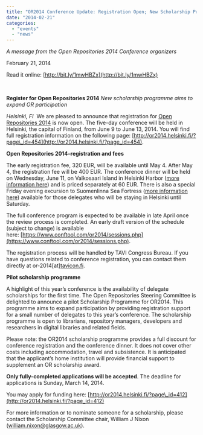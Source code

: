 ```yaml
---
title: "OR2014 Conference Update: Registration Open; New Scholarship Programme"
date: "2014-02-21"
categories: 
  - "events"
  - "news"
---
```


_A message from the Open Repositories 2014 Conference organizers_

February 21, 2014

Read it online: [http://bit.ly/1mwHBZx](http://bit.ly/1mwHBZx)

 

**Register for Open Repositories 2014** _New scholarship programme aims to expand OR participation_

_Helsinki, FI_  We are pleased to announce that registration for [Open Repositories 2014](http://or2014.helsinki.fi/) is now open. The five-day conference will be held in Helsinki, the capital of Finland, from June 9 to June 13, 2014. You will find full registration information on the following page: [http://or2014.helsinki.fi/?page\_id=454](http://or2014.helsinki.fi/?page_id=454).

**Open Repositories 2014–registration and fees**

The early registration fee, 320 EUR, will be available until May 4. After May 4, the registration fee will be 400 EUR. The conference dinner will be held on Wednesday, June 11, on Valkosaari Island in Helsinki Harbor ([more information here](http://or2014.helsinki.fi/?p=420)) and is priced separately at 60 EUR. There is also a special Friday evening excursion to Suomenlinna Sea Fortress ([more information here](http://or2014.helsinki.fi/?p=432)) available for those delegates who will be staying in Helsinki until Saturday.

The full conference program is expected to be available in late April once the review process is completed. An early draft version of the schedule (subject to change) is available here: [https://www.conftool.com/or2014/sessions.php](https://www.conftool.com/or2014/sessions.php).

The registration process will be handled by TAVI Congress Bureau. If you have questions related to conference registration, you can contact them directly at or-2014\[at\][tavicon.fi](https://mail.hull.ac.uk/owa/redir.aspx?C=-MgwLsG8L0eb8P7LXoZR6H9jW1qyAtEIsrLQhhKfez9wrQF962eJEtQUmHQ2JT9pZ8LvgfK4AZU.&URL=http%3a%2f%2ftavicon.fi%2f).

**Pilot scholarship programme**

A highlight of this year’s conference is the availability of delegate scholarships for the first time. The Open Repositories Steering Committee is delighted to announce a pilot Scholarship Programme for OR2014. This programme aims to expand participation by providing registration support for a small number of delegates to this year’s conference. The scholarship programme is open to librarians, repository managers, developers and researchers in digital libraries and related fields.

Please note: the OR2014 scholarship programme provides a full discount for conference registration and the conference dinner. It does not cover other costs including accommodation, travel and subsistence. It is anticipated that the applicant’s home institution will provide financial support to supplement an OR scholarship award.

**Only fully-completed applications will be accepted**. The deadline for applications is Sunday, March 14, 2014.

You may apply for funding here: [http://or2014.helsinki.fi/?page\_id=412](http://or2014.helsinki.fi/?page_id=412)

For more information or to nominate someone for a scholarship, please contact the Scholarship Committee chair, William J Nixon ([william.nixon@glasgow.ac.uk](mailto:william.nixon@glasgow.ac.uk)).
